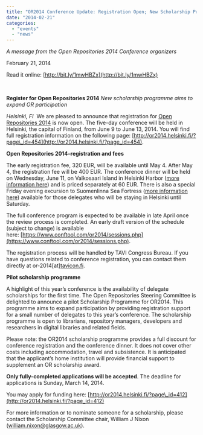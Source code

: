 ```yaml
---
title: "OR2014 Conference Update: Registration Open; New Scholarship Programme"
date: "2014-02-21"
categories: 
  - "events"
  - "news"
---
```


_A message from the Open Repositories 2014 Conference organizers_

February 21, 2014

Read it online: [http://bit.ly/1mwHBZx](http://bit.ly/1mwHBZx)

 

**Register for Open Repositories 2014** _New scholarship programme aims to expand OR participation_

_Helsinki, FI_  We are pleased to announce that registration for [Open Repositories 2014](http://or2014.helsinki.fi/) is now open. The five-day conference will be held in Helsinki, the capital of Finland, from June 9 to June 13, 2014. You will find full registration information on the following page: [http://or2014.helsinki.fi/?page\_id=454](http://or2014.helsinki.fi/?page_id=454).

**Open Repositories 2014–registration and fees**

The early registration fee, 320 EUR, will be available until May 4. After May 4, the registration fee will be 400 EUR. The conference dinner will be held on Wednesday, June 11, on Valkosaari Island in Helsinki Harbor ([more information here](http://or2014.helsinki.fi/?p=420)) and is priced separately at 60 EUR. There is also a special Friday evening excursion to Suomenlinna Sea Fortress ([more information here](http://or2014.helsinki.fi/?p=432)) available for those delegates who will be staying in Helsinki until Saturday.

The full conference program is expected to be available in late April once the review process is completed. An early draft version of the schedule (subject to change) is available here: [https://www.conftool.com/or2014/sessions.php](https://www.conftool.com/or2014/sessions.php).

The registration process will be handled by TAVI Congress Bureau. If you have questions related to conference registration, you can contact them directly at or-2014\[at\][tavicon.fi](https://mail.hull.ac.uk/owa/redir.aspx?C=-MgwLsG8L0eb8P7LXoZR6H9jW1qyAtEIsrLQhhKfez9wrQF962eJEtQUmHQ2JT9pZ8LvgfK4AZU.&URL=http%3a%2f%2ftavicon.fi%2f).

**Pilot scholarship programme**

A highlight of this year’s conference is the availability of delegate scholarships for the first time. The Open Repositories Steering Committee is delighted to announce a pilot Scholarship Programme for OR2014. This programme aims to expand participation by providing registration support for a small number of delegates to this year’s conference. The scholarship programme is open to librarians, repository managers, developers and researchers in digital libraries and related fields.

Please note: the OR2014 scholarship programme provides a full discount for conference registration and the conference dinner. It does not cover other costs including accommodation, travel and subsistence. It is anticipated that the applicant’s home institution will provide financial support to supplement an OR scholarship award.

**Only fully-completed applications will be accepted**. The deadline for applications is Sunday, March 14, 2014.

You may apply for funding here: [http://or2014.helsinki.fi/?page\_id=412](http://or2014.helsinki.fi/?page_id=412)

For more information or to nominate someone for a scholarship, please contact the Scholarship Committee chair, William J Nixon ([william.nixon@glasgow.ac.uk](mailto:william.nixon@glasgow.ac.uk)).
